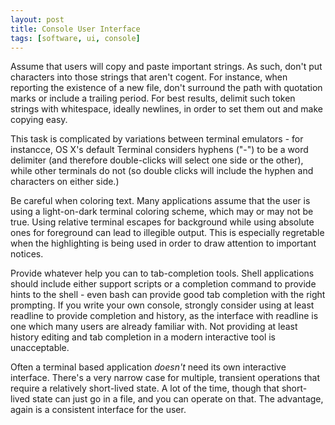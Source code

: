 ```yaml
---
layout: post
title: Console User Interface
tags: [software, ui, console]
---
```


Assume that users will copy and paste important strings.
As such,
don't put characters into those strings
that aren't cogent.
For instance,
when reporting the existence of a new file,
don't surround the path
with quotation marks or include a trailing period.
For best results,
delimit such token strings with
whitespace, ideally newlines,
in order to set them out and make copying easy.

This task is complicated
by variations between terminal emulators -
for instancce,
OS X's default Terminal considers hyphens ("-") to be a word delimiter
(and therefore double-clicks will select one side or the other),
while other terminals do not
(so double clicks will include the hyphen and characters on either side.)

Be careful when coloring text.
Many applications assume
that the user is using
a light-on-dark terminal coloring scheme,
which may or may not be true.
Using relative terminal escapes for background
while using absolute ones
for foreground can lead to illegible output.
This is especially regretable
when the highlighting is being used
in order to draw attention to important notices.

Provide whatever help you can to tab-completion tools.
Shell applications should include
either support scripts or a completion command
to provide hints to the shell -
even bash can provide good tab completion with the right prompting.
If you write your own console,
strongly consider using at least readline
to provide completion and history,
as the interface with readline
is one which many users are already familiar with.
Not providing at least history editing
and tab completion in a modern interactive tool is unacceptable.

Often a terminal based application
*doesn't* need its own interactive interface.
There's a very narrow case
for multiple, transient operations
that require a relatively short-lived state.
A lot of the time, though
that short-lived state can just go in a file,
and you can operate on that.
The advantage, again
is a consistent interface for the user.
